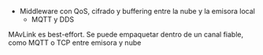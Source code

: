 - Middleware con QoS, cifrado y buffering entre la nube y la emisora local
	- MQTT y DDS

MAvLink es best-effort. Se puede empaquetar dentro de un canal fiable, como MQTT o TCP entre emisora y nube